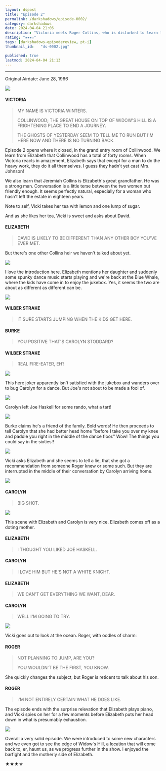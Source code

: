 ```yaml
---
layout: dspost
title: "Episode 2"
permalink: /darkshadows/episode-0002/
category: darkshadows
date: 2024-04-04 21:06
description: "Victoria meets Roger Collins, who is disturbed to learn that Burke Devlin arrived in town on the same train."
rating: "★★★☆"
tags: [darkshadows-episodereview, pt-i]
thumbnail_id:	"ds-0002.jpg"

published: true
lastmod: 2024-04-04 21:13
---
```

[//]: # (  4/04/24  -added)

*****

<p>Original Airdate: June 28, 1966</p>

<img src="{{ site.url }}/assets/img/ds-0002-00.jpg" max-width="1000" />

#### VICTORIA 

> MY NAME IS VICTORIA WINTERS.
> 
> COLLINWOOD; THE GREAT HOUSE ON TOP OF WIDOW'S HILL IS A FRIGHTENING PLACE TO END A JOURNEY.
> 
> THE GHOSTS OF YESTERDAY SEEM TO TELL ME TO RUN BUT I'M HERE NOW AND THERE IS NO TURNING BACK.

<p>Episode 2 opens where it closed, in the grand entry room of Collinwood. We learn from Elizabeth that Collinwood has a total of forty rooms. When Victoria reacts in amazement, Elizabeth says that except for a man to do the heavy work, they do it all themselves. I guess they hadn't yet cast Mrs. Johnson! </p>

<p>We also learn that Jeremiah Collins is Elizabeth's great grandfather. He was a strong man. Conversation is a little terse between the two women but friendly enough. It seems perfectly natural, especially for a woman who hasn't left the estate in eighteen years.</p>

<p>Note to self, Vicki takes her tea with lemon and one lump of sugar.</p>

<p>And as she likes her tea, Vicki is sweet and asks about David. </p>

#### ELIZABETH 

> DAVID IS LIKELY TO BE DIFFERENT THAN ANY OTHER BOY YOU'VE EVER MET.

<p>But there's one other Collins heir we haven't talked about yet.</p>

<img src="{{ site.url }}/assets/img/ds-0002-01.jpg" max-width="1000" />

<p>I love the introduction here. Elizabeth mentions her daughter and suddenly some spunky dance music starts playing and we're back at the Blue Whale, where the kids have come in to enjoy the jukebox. Yes, it seems the two are about as different as different can be.</p>

<img src="{{ site.url }}/assets/img/ds-0002-02.jpg" max-width="1000" />

#### WILBER STRAKE

> IT SURE STARTS JUMPING WHEN THE KIDS GET HERE.

#### BURKE 

> YOU POSITIVE THAT'S CAROLYN STODDARD?

#### WILBER STRAKE 

> REAL FIRE-EATER, EH?

<img src="{{ site.url }}/assets/img/ds-0002-03.jpg" max-width="1000" />

<p>This here joker apparently isn't satisfied with the jukebox and wanders over to bug Carolyn for a dance. But Joe's not about to be made a fool of.</p>

<img src="{{ site.url }}/assets/img/ds-0002-04.jpg" max-width="1000" />

<p>Carolyn left Joe Haskell for some rando, what a tart!</p>

<img src="{{ site.url }}/assets/img/ds-0002-05.jpg" max-width="1000" />

<p>Burke claims he's a friend of the family. Bold words! He then proceeds to tell Carolyn that she had better head home "before I take you over my knee and paddle you right in the middle of the dance floor." Wow! The things you could say in the sixties!!</p>

<img src="{{ site.url }}/assets/img/ds-0002-06.jpg" max-width="1000" />

<p>Vicki asks Elizabeth and she seems to tell a lie, that she got a recommendation from someone Roger knew or some such. But they are interrupted in the middle of their conversation by Carolyn arriving home.</p>

<img src="{{ site.url }}/assets/img/ds-0002-07.jpg" max-width="1000" />

#### CAROLYN 

> BIG SHOT.

<img src="{{ site.url }}/assets/img/ds-0002-08.jpg" max-width="1000" />

<p>This scene with Elizabeth and Carolyn is very nice. Elizabeth comes off as a doting mother.</p>

#### ELIZABETH

> I THOUGHT YOU LIKED JOE HASKELL.

#### CAROLYN 

> I LOVE HIM BUT HE'S NOT A WHITE KNIGHT.

#### ELIZABETH 

> WE CAN'T GET EVERYTHING WE WANT, DEAR.

#### CAROLYN 

> WELL I'M GOING TO TRY.

<img src="{{ site.url }}/assets/img/ds-0002-09.jpg" max-width="1000" />

<p>Vicki goes out to look at the ocean. Roger, with oodles of charm:</p>

#### ROGER 

> NOT PLANNING TO JUMP, ARE YOU?
> 
> YOU WOULDN'T BE THE FIRST, YOU KNOW.

<p>She quickly changes the subject, but Roger is reticent to talk about his son.</p>

#### ROGER 

> I'M NOT ENTIRELY CERTAIN WHAT HE DOES LIKE.

<p>The episode ends with the surprise relevation that Elizabeth plays piano, and Vicki spies on her for a few moments before Elizabeth puts her head down in what is presumably exhaustion.</p>

<img src="{{ site.url }}/assets/img/ds-0002-10.jpg" max-width="1000" />

<p>Overall a very solid episode. We were introduced to some new characters and we even got to see the edge of Widow's Hill, a location that will come back to, er, haunt us, as we progress further in the show. I enjoyed the barfight and the motherly side of Elizabeth.</p>

<p>★★★☆</p>
